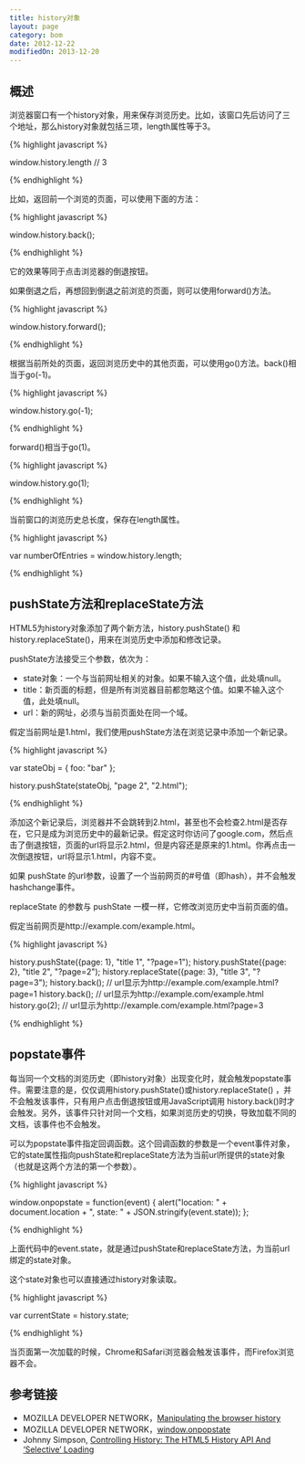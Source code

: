 ```yaml
---
title: history对象
layout: page
category: bom 
date: 2012-12-22
modifiedOn: 2013-12-20
---
```


## 概述

浏览器窗口有一个history对象，用来保存浏览历史。比如，该窗口先后访问了三个地址，那么history对象就包括三项，length属性等于3。

{% highlight javascript %}

window.history.length // 3

{% endhighlight %}

比如，返回前一个浏览的页面，可以使用下面的方法：

{% highlight javascript %}

window.history.back();

{% endhighlight %}

它的效果等同于点击浏览器的倒退按钮。

如果倒退之后，再想回到倒退之前浏览的页面，则可以使用forward()方法。

{% highlight javascript %}

window.history.forward();

{% endhighlight %}

根据当前所处的页面，返回浏览历史中的其他页面，可以使用go()方法。back()相当于go(-1)。

{% highlight javascript %}

window.history.go(-1);

{% endhighlight %}

forward()相当于go(1)。

{% highlight javascript %}

window.history.go(1);

{% endhighlight %}

当前窗口的浏览历史总长度，保存在length属性。

{% highlight javascript %}

var numberOfEntries = window.history.length;

{% endhighlight %}

## pushState方法和replaceState方法

HTML5为history对象添加了两个新方法，history.pushState() 和 history.replaceState()，用来在浏览历史中添加和修改记录。

pushState方法接受三个参数，依次为：

- state对象：一个与当前网址相关的对象。如果不输入这个值，此处填null。
- title：新页面的标题，但是所有浏览器目前都忽略这个值。如果不输入这个值，此处填null。
- url：新的网址，必须与当前页面处在同一个域。

假定当前网址是1.html，我们使用pushState方法在浏览记录中添加一个新记录。

{% highlight javascript %}

var stateObj = { foo: "bar" };

history.pushState(stateObj, "page 2", "2.html");

{% endhighlight %}

添加这个新记录后，浏览器并不会跳转到2.html，甚至也不会检查2.html是否存在，它只是成为浏览历史中的最新记录。假定这时你访问了google.com，然后点击了倒退按钮，页面的url将显示2.html，但是内容还是原来的1.html。你再点击一次倒退按钮，url将显示1.html，内容不变。

如果 pushState 的url参数，设置了一个当前网页的#号值（即hash），并不会触发hashchange事件。

replaceState 的参数与 pushState 一模一样，它修改浏览历史中当前页面的值。

假定当前网页是http://example.com/example.html。

{% highlight javascript %}

history.pushState({page: 1}, "title 1", "?page=1");
history.pushState({page: 2}, "title 2", "?page=2");
history.replaceState({page: 3}, "title 3", "?page=3");
history.back(); // url显示为http://example.com/example.html?page=1
history.back(); // url显示为http://example.com/example.html
history.go(2);  // url显示为http://example.com/example.html?page=3

{% endhighlight %}

## popstate事件

每当同一个文档的浏览历史（即history对象）出现变化时，就会触发popstate事件。需要注意的是，仅仅调用history.pushState()或history.replaceState() ，并不会触发该事件，只有用户点击倒退按钮或用JavaScript调用 history.back()时才会触发。另外，该事件只针对同一个文档，如果浏览历史的切换，导致加载不同的文档，该事件也不会触发。

可以为popstate事件指定回调函数。这个回调函数的参数是一个event事件对象，它的state属性指向pushState和replaceState方法为当前url所提供的state对象（也就是这两个方法的第一个参数）。

{% highlight javascript %}

window.onpopstate = function(event) {
  alert("location: " + document.location + ", state: " + JSON.stringify(event.state));
};

{% endhighlight %}

上面代码中的event.state，就是通过pushState和replaceState方法，为当前url绑定的state对象。

这个state对象也可以直接通过history对象读取。

{% highlight javascript %}

var currentState = history.state;

{% endhighlight %}

当页面第一次加载的时候，Chrome和Safari浏览器会触发该事件，而Firefox浏览器不会。 

## 参考链接

- MOZILLA DEVELOPER NETWORK，[Manipulating the browser history](https://developer.mozilla.org/en-US/docs/DOM/Manipulating_the_browser_history)
- MOZILLA DEVELOPER NETWORK，[window.onpopstate](https://developer.mozilla.org/en-US/docs/DOM/window.onpopstate)
- Johnny Simpson, [Controlling History: The HTML5 History API And ‘Selective’ Loading](http://www.inserthtml.com/2013/06/history-api/)
